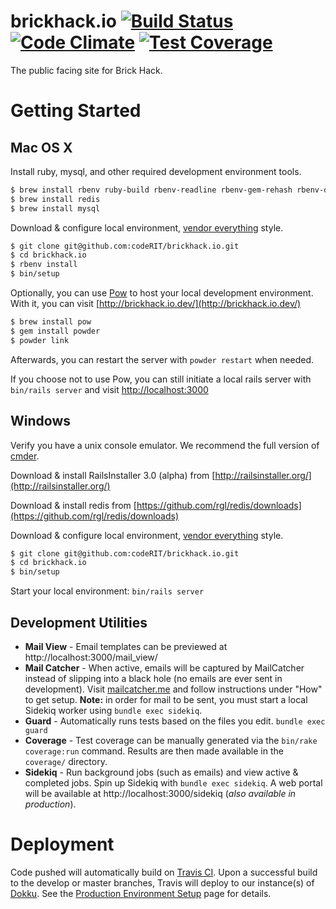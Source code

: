# brickhack.io  [![Build Status](https://travis-ci.org/codeRIT/brickhack.io.svg?branch=develop)](https://travis-ci.org/codeRIT/brickhack.io) [![Code Climate](https://codeclimate.com/github/codeRIT/brickhack.io/badges/gpa.svg)](https://codeclimate.com/github/codeRIT/brickhack.io) [![Test Coverage](https://codeclimate.com/github/codeRIT/brickhack.io/badges/coverage.svg)](https://codeclimate.com/github/codeRIT/brickhack.io/coverage)

The public facing site for Brick Hack.

# Getting Started

## Mac OS X

Install ruby, mysql, and other required development environment tools.
```bash
$ brew install rbenv ruby-build rbenv-readline rbenv-gem-rehash rbenv-default-gems rbenv-binstubs
$ brew install redis
$ brew install mysql
```

Download & configure local environment, [vendor everything](http://ryan.mcgeary.org/2011/02/09/vendor-everything-still-applies/) style.
```bash
$ git clone git@github.com:codeRIT/brickhack.io.git
$ cd brickhack.io
$ rbenv install
$ bin/setup
```

Optionally, you can use [Pow](http://pow.cx) to host your local development environment. With it, you can visit [http://brickhack.io.dev/](http://brickhack.io.dev/)
```bash
$ brew install pow
$ gem install powder
$ powder link
```
Afterwards, you can restart the server with `powder restart`  when needed.

If you choose not to use Pow, you can still initiate a local rails server with `bin/rails server` and visit [http://localhost:3000](http://localhost:3000)

## Windows

Verify you have a unix console emulator. We recommend the full version of [cmder](http://bliker.github.io/cmder/).

Download & install RailsInstaller 3.0 (alpha) from [http://railsinstaller.org/](http://railsinstaller.org/)

Download & install redis from [https://github.com/rgl/redis/downloads](https://github.com/rgl/redis/downloads)

Download & configure local environment, [vendor everything](http://ryan.mcgeary.org/2011/02/09/vendor-everything-still-applies/) style.
```bash
$ git clone git@github.com:codeRIT/brickhack.io.git
$ cd brickhack.io
$ bin/setup
```

Start your local environment: `bin/rails server`

## Development Utilities

* **Mail View** - Email templates can be previewed at http://localhost:3000/mail_view/
* **Mail Catcher** - When active, emails will be captured by MailCatcher instead of slipping into a black hole (no emails are ever sent in development). Visit [mailcatcher.me](http://mailcatcher.me/) and follow instructions under "How" to get setup. **Note:** in order for mail to be sent, you must start a local Sidekiq worker using `bundle exec sidekiq`.
* **Guard** - Automatically runs tests based on the files you edit. `bundle exec guard`
* **Coverage** - Test coverage can be manually generated via the `bin/rake coverage:run` command. Results are then made available in the `coverage/` directory.
* **Sidekiq** - Run background jobs (such as emails) and view active & completed jobs. Spin up Sidekiq with `bundle exec sidekiq`. A web portal will be available at http://localhost:3000/sidekiq (*also available in production*).

# Deployment

Code pushed will automatically build on [Travis CI](https://travis-ci.org/codeRIT/brickhack.io). Upon a successful build to the develop or master branches, Travis will deploy to our instance(s) of [Dokku](https://github.com/progrium/dokku). See the [Production Environment Setup](https://github.com/codeRIT/brickhack.io/wiki/Production-Environment-Setup) page for details.
